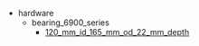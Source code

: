 * hardware
  * bearing_6900_series
    * [120_mm_id_165_mm_od_22_mm_depth](hardware/bearing_6900_series/120_mm_id_165_mm_od_22_mm_depth)
